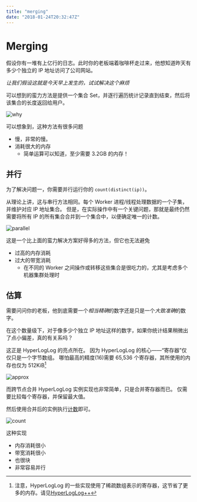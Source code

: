 ```yaml
---
title: "merging"
date: "2018-01-24T20:32:47Z"
---
```


# Merging

假设你有一堆有上亿行的日志。此时你的老板端着咖啡杯走过来，他想知道昨天有多少个独立的 IP 地址访问了公司网站。

_让我们假设这就是今天早上发生的，试试解决这个麻烦_

可以想到的蛮力方法是提供一个集合 Set，并逐行遍历统计记录直到结束，然后将该集合的长度返回给用户。

![why](./assets/merge1.png)

可以想象到，这种方法有很多问题

- 慢，非常的慢。
- 消耗很大的内存
  - 简单运算可以知道，至少需要 3.2GB 的内存！

## 并行

为了解决问题一，你需要并行运行你的 `count(distinct(ip))`。

从理论上讲，这与串行方法相同。每个 Worker 进程/线程处理数据的一个子集，并维护对应 IP 地址集合。
但是，在实际操作中有一个关键问题，那就是最终仍然需要将所有 IP 的所有集合合并到一个集合中，以便确定唯一的计数。

![parallel](./assets/merge2.png)

这是一个比上面的蛮力解决方案好得多的方法，但它也无法避免

- 过高的内存消耗
- 过大的带宽消耗
  - 在不同的 Worker 之间操作或转移这些集合是很吃力的，尤其是考虑多个机器集群处理时

## 估算

需要问问你的老板，他到底需要一个*相当精确*的数字还是只是一个*大致准确*的数字。

在这个数量级下，对于像多少个独立 IP 地址这样的数字，如果你统计结果稍微出了点小偏差，真的有关系吗？

这正是 HyperLogLog 的亮点所在。
因为 HyperLogLog 的核心——“寄存器”仅仅只是一个字节数组。
哪怕最高的精度(16)需要 65,536 个寄存器，其所使用的内存也仅为 512KiB[^1]

![approx](./assets/merge3.png)

而跨节点合并 HyperLogLog 实例实现也非常简单，只是合并寄存器而已。
仅需要比较每个寄存器，并保留最大值。

然后使用合并后的实例执行[计数](/counting)即可。

![count](./assets/merge4.png)

这种实现

- 内存消耗很小
- 带宽消耗很小
- 也很块
- 非常容易并行

[^1]: 注意，HyperLogLog 的一些实现使用了稀疏数组表示的寄存器，这节省了更多的内存。请见[HyperLogLog++](https://research.google.com/pubs/pub40671.html)
